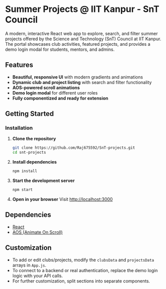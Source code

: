 # Summer Projects @ IIT Kanpur - SnT Council

A modern, interactive React web app to explore, search, and filter summer projects offered by the Science and Technology (SnT) Council at IIT Kanpur. The portal showcases club activities, featured projects, and provides a demo login modal for students, mentors, and admins.

## Features

- **Beautiful, responsive UI** with modern gradients and animations
- **Dynamic club and project listing** with search and filter functionality
- **AOS-powered scroll animations**
- **Demo login modal** for different user roles
- **Fully componentized and ready for extension**

## Getting Started

### Installation
1. **Clone the repository**
   ```bash
   git clone https://github.com/Raj675592/SnT-projects.git
   cd snt-projects
   ```
2. **Install dependencies**
   ```bash
   npm install
   ```
3. **Start the development server**
   ```bash
   npm start

   ```
4. **Open in your browser**
   Visit [http://localhost:3000](http://localhost:3000)



## Dependencies
- [React](https://reactjs.org/)
- [AOS (Animate On Scroll)](https://michalsnik.github.io/aos/)

## Customization
- To add or edit clubs/projects, modify the `clubsData` and `projectsData` arrays in `App.js`.
- To connect to a backend or real authentication, replace the demo login logic with your API calls.
- For further customization, split sections into separate components.
